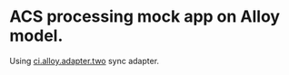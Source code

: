 ACS processing mock app on Alloy model.
===
Using [ci.alloy.adapter.two](https://github.com/aaronksaunders/ci.alloy.adapter.two) sync adapter.

